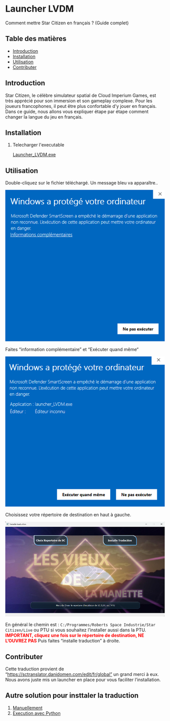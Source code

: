 # Launcher LVDM

Comment mettre Star Citizen en français ? (Guide complet)

## Table des matières

- [Introduction](#introduction)
- [Installation](#installation)
- [Utilisation](#utilisation)
- [Contributer](#contributer)


## Introduction

Star Citizen, le célèbre simulateur spatial de Cloud Imperium Games, est très apprécié pour son immersion et son gameplay complexe. Pour les joueurs francophones, il peut être plus confortable d’y jouer en français. Dans ce guide, nous allons vous expliquer étape par étape comment changer la langue du jeu en français.

## Installation

1. Telecharger l'executable
   
   [Launcher_LVDM.exe](launcher/launcher_LVDM.exe)

## Utilisation

  Double-cliquez sur le fichier téléchargé.
  Un message bleu va apparaître..
      
  ![](images/win1.png)

  Faites “information complémentaire” et “Exécuter quand même“

  ![](images/win2.png)

  Choisissez votre répertoire de destination en haut à gauche.

  ![](images/launcher1.png)

  En général le chemin est : ```C:/Programmes/Roberts Space Industrie/Star Citizen/Live``` ou PTU si vous souhaitez l’installer aussi dans la PTU.
  <span style="color: red; font-weight: bold;">IMPORTANT, cliquez une fois sur le répertoire de destination, NE L’OUVREZ PAS</span>
  Puis faites “installe traduction” à droite.
      
  
## Contributer

Cette traduction provient de “https://sctranslator.danidomen.com/edit/fr/global” un grand merci à eux. Nous avons juste mis un launcher en place pour vous faciliter l’installation.

## Autre solution pour insttaler la traduction 
  1.  [Manuellement](MANU.md)
  2.   [Execution avec Python](python.md)